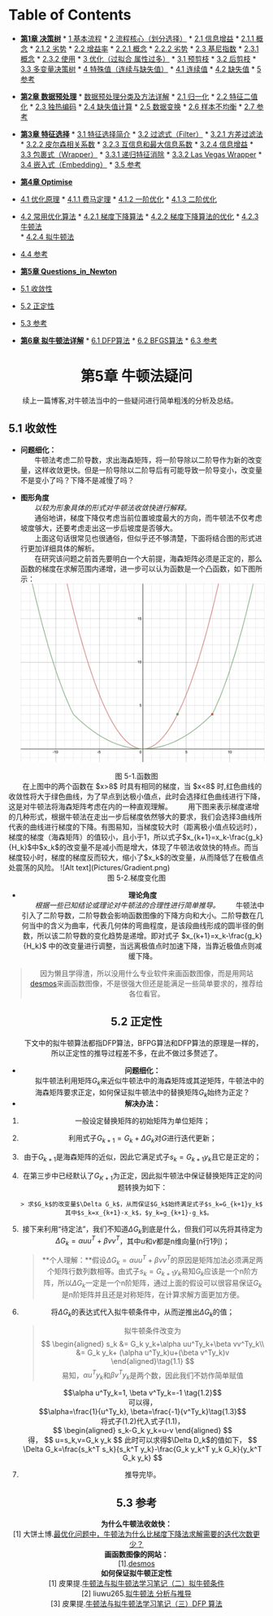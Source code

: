 Table of Contents
=================

* **[第1章 决策树](1_DecisionTree.md#决策树)**
      * [1 基本流程](1_DecisionTree.md#1-基本流程)
      * [2 流程核心（划分选择）](1_DecisionTree.md#2-流程核心划分选择)
         * [2.1 信息增益](1_DecisionTree.md#21-信息增益)
            * [2.1.1 概念](1_DecisionTree.md#211-概念)
            * [2.1.2 劣势](1_DecisionTree.md#212-劣势)
         * [2.2 增益率](1_DecisionTree.md#22-增益率)
            * [2.2.1 概念](1_DecisionTree.md#221-概念)
            * [2.2.2 劣势](1_DecisionTree.md#222-劣势)
         * [2.3 基尼指数](1_DecisionTree.md#23-基尼指数)
            * [2.3.1 概念](1_DecisionTree.md#231-概念)
            * [2.3.2 使用](1_DecisionTree.md#232-使用)
      * [3 优化（过拟合 属性过多）](1_DecisionTree.md#3-优化过拟合属性过多)
         * [3.1 预剪枝](1_DecisionTree.md#31-预剪枝)
         * [3.2 后剪枝](1_DecisionTree.md#32-后剪枝)
         * [3.3 多变量决策树](1_DecisionTree.md#33-多变量决策树)
      * [4 特殊值（连续与缺失值）](1_DecisionTree.md#4-特殊值连续与缺失值)
         * [4.1 连续值](1_DecisionTree.md#41-连续值)
         * [4.2 缺失值](1_DecisionTree.md#42-缺失值)
      * [5 参考](1_DecisionTree.md#5-参考)
* **[第2章 数据预处理](2_DataPreprocess.md#第2章-数据预处理)**
      * [数据预处理分类及方法详解](2_DataPreprocess.md#数据预处理分类及方法详解)
      * [2.1 归一化](2_DataPreprocess.md#21-归一化)
      * [2.2 特征二值化](2_DataPreprocess.md#22-特征二值化)
      * [2.3 独热编码](2_DataPreprocess.md#23-独热编码)
      * [2.4 缺失值计算](2_DataPreprocess.md#24-缺失值计算)
      * [2.5 数据变换](2_DataPreprocess.md#25-数据变换)
      * [2.6 样本不均衡](2_DataPreprocess.md#26-样本不均衡)
      * [2.7 参考](2_DataPreprocess.md#27-参考)  

* **[第3章 特征选择](3_FeatureSelection.md#第3章-特征选择)**
      * [3.1 特征选择简介](3_FeatureSelection.md#31-特征选择简介)
      * [3.2 过滤式（Filter）](3_FeatureSelection.md#32-过滤式（Filter）)
         * [3.2.1 方差过滤法](3_FeatureSelection.md#321-方差过滤法)
         * [3.2.2 皮尔森相关系数](3_FeatureSelection.md#322-皮尔森相关系数)
         * [3.2.3 互信息和最大信息系数](3_FeatureSelection.md#323-互信息和最大信息系数)
         * [3.2.4 信息增益](3_FeatureSelection.md#324-信息增益)
      * [3.3 包裹式（Wrapper）](3_FeatureSelection.md#33-包裹式（Wrapper）)
           * [3.3.1 递归特征消除](3_FeatureSelection.md#331-递归特征消除)
           * [3.3.2 Las Vegas Wrapper](#332-Las_Vegas_Wrapper)
      * [3.4 嵌入式（Embedding）](3_FeatureSelection.md#34-嵌入式（Embedding）)
      * [3.5 参考](3_FeatureSelection.md#35-参考)

* **[第4章 Optimise](4_Optimise.md)** 
 * [4.1 优化原理](4_Optimise.md#41-优化原理)
 		* [4.1.1 费马定理](4_Optimise.md#411-费马定理)
 		* [4.1.2 一阶优化](4_Optimise.md#412-一阶优化)
   		* [4.1.3 二阶优化](4_Optimise.md#413-二阶优化)
 * [4.2 常用优化算法](4_Optimise.md#42-常用优化算法)
       * [4.2.1 梯度下降算法](4_Optimise.md#421-梯度下降算法)
       * [4.2.2 梯度下降算法的优化](4_Optimise.md#422-梯度下降算法的优化)
       * [4.2.3 牛顿法](4_Optimise.md#423-牛顿法)  
       * [4.2.4 拟牛顿法](4_Optimise.md#424-拟牛顿法)
 * [4.4 参考](4_Optimise.md#44-参考) 

* **[第5章 Questions\_in\_Newton](5_QuestionInNetwon.md)**  
 * [5.1 收敛性](5_QuestionInNetwon.md#51-收敛性)  
 * [5.2 正定性](5_QuestionInNetwon.md#52-Positive)
 * [5.3 参考](5_QuestionInNetwon.md#53-参考)  

* **[第6章 拟牛顿法详解](6_Quasi_Newton.md#第6章-拟牛顿法详解)**
      * [6.1 DFP算法](6_Quasi_Newton.md#61-DFP算法)
      * [6.2 BFGS算法](6_Quasi_Newton.md#62-BFGS算法)
      * [6.3 参考](6_Quasi_Newton.md#63-参考) 



# <center><div id='第5章-牛顿法疑问'>第5章 牛顿法疑问</div></center>
&nbsp;&nbsp;&nbsp;&nbsp;&nbsp;&nbsp;&nbsp;续上一篇博客[](),对牛顿法当中的一些疑问进行简单粗浅的分析及总结。  
## <div id="51-收敛性">5.1 收敛性</div>  
+ **问题细化：**  
&nbsp;&nbsp;&nbsp;&nbsp;&nbsp;&nbsp;&nbsp;牛顿法考虑二阶导数，求出海森矩阵，将一阶导除以二阶导作为新的改变量，这样收敛更快。但是一阶导除以二阶导后有可能导致一阶导变小，改变量不是变小了吗？下降不是减慢了吗？  

+ **图形角度**  
&nbsp;&nbsp;&nbsp;&nbsp;&nbsp;&nbsp;&nbsp;*以较为形象具体的形式对牛顿法收敛快进行解释。*  
&nbsp;&nbsp;&nbsp;&nbsp;&nbsp;&nbsp;&nbsp;通俗地讲，梯度下降仅考虑当前位置坡度最大的方向，而牛顿法不仅考虑坡度够大，还要考虑走出这一步后坡度是否够大。  
&nbsp;&nbsp;&nbsp;&nbsp;&nbsp;&nbsp;&nbsp;上面这句话很常见也很通俗，但似乎还不够清楚，下面将结合图的形式进行更加详细具体的解析。  
&nbsp;&nbsp;&nbsp;&nbsp;&nbsp;&nbsp;&nbsp;在研究该问题之前首先要明白一个大前提，海森矩阵必须是正定的，那么函数的梯度在求解范围内递增，进一步可以认为函数是一个凸函数，如下图所示：  
![Alt text](Pictures/function.png)
<center>图 5-1.函数图</center>  
&nbsp;&nbsp;&nbsp;&nbsp;&nbsp;&nbsp;&nbsp;在上图中的两个函数在 $x>8$ 时具有相同的梯度，当 $x<8$ 时,红色曲线的收敛性将大于绿色曲线，为了早点到达极小值点，此时会选择红色曲线进行下降，这是对牛顿法将海森矩阵考虑在内的一种直观理解。  
&nbsp;&nbsp;&nbsp;&nbsp;&nbsp;&nbsp;&nbsp;用下图来表示梯度递增的几种形式，根据牛顿法在走出一步后梯度依然够大的要求，我们会选择3曲线所代表的曲线进行梯度的下降。有图易知，当梯度较大时（距离极小值点较远时），梯度的梯度（海森矩阵）的值较小，且小于1，所以式子$x_{k+1}=x_k-\frac{g_k}{H_k}$中$x_k$的改变量不是减小而是增大，体现了牛顿法收敛快的特点。而当梯度较小时，梯度的梯度反而较大，缩小了$x_k$的改变量，从而降低了在极值点处震荡的风险。
![Alt text](Pictures/Gradient.png)  
<center>图 5-2.梯度变化图 
 
+ **理论角度**    
&nbsp;&nbsp;&nbsp;&nbsp;&nbsp;&nbsp;&nbsp;*根据一些已知结论或理论对牛顿法的合理性进行简单推导。*
&nbsp;&nbsp;&nbsp;&nbsp;&nbsp;&nbsp;&nbsp;牛顿法中引入了二阶导数，二阶导数会影响函数图像的下降方向和大小。二阶导数在几何当中的含义为曲率，代表几何体的弯曲程度，是该段曲线形成的圆半径的倒数，所以该二阶导数的变化趋势是递增。即对式子 $x_{k+1}=x_k-\frac{g_k}{H_k}$ 中的改变量进行调整，当远离极值点时加速下降，当靠近极值点则减缓下降。

>因为懒且学得渣，所以没用什么专业软件来画函数图像，而是用网站[desmos](https://www.desmos.com/calculator)来画函数图像，不是很强大但还是能满足一些简单要求的，推荐给各位看官。

 
## <div id="52-Positive">5.2 正定性</div>  
&nbsp;&nbsp;&nbsp;&nbsp;&nbsp;&nbsp;&nbsp;下文中的拟牛顿算法都指DFP算法，BFPG算法和DFP算法的原理是一样的，所以正定性的推导过程差不多，在此不做过多赘述了。
  
+ **问题细化：**  
&nbsp;&nbsp;&nbsp;&nbsp;&nbsp;&nbsp;&nbsp;拟牛顿法利用矩阵$G_k$来近似牛顿法中的海森矩阵或其逆矩阵，牛顿法中的海森矩阵要求正定，如何保证拟牛顿法中的替换矩阵$G_k$始终为正定？
+ **解决办法：** 
 1. 一般设定替换矩阵的初始矩阵为单位矩阵；
 2. 利用式子$G_{k+1}=G_k+\Delta G_k$对$G$进行迭代更新；
 3. 由于$G_{k+1}$是海森矩阵的近似，因此它满足式子$s_k=G_{k+1}y_k$且它是正定的；
 4. 在第三步中已经默认了$G_{K+1}$为正定，因此拟牛顿法中保证替换矩阵正定的问题转换为如下：
  
		> 求$G_k$的改变量$\Delta G_k$，从而保证$G_k$始终满足式子$s_k=G_{k+1}y_k$  
		其中$s_k=x_{k+1}-x_k$，$y_k=g_{k+1}-g_k$。  
		
 5. 接下来利用“待定法”，我们不知道$\Delta G_k$到底是什么，但我们可以先将其待定为$\Delta G_k=\alpha uu^T+\beta vv^T$，其中$u$和$v$都是n维向量(n行1列)；

 	   > **个人理解：**假设$\Delta G_k=\alpha uu^T+\beta vv^T$的原因是矩阵加法必须满足两个矩阵行数列数相等。由式子$s_k=G_{k+1} y_k$易知$G_k$应该是一个n阶方阵，所以$\Delta G_k$一定是一个n阶矩阵，通过上面的假设可以很容易保证$G_k$是n阶矩阵并且还是对称矩阵，在计算求解方面更加方便。  
 	   
 6. 将$\Delta G_k$的表达式代入拟牛顿条件中，从而逆推出$\Delta G_k$的值；  
 
      >拟牛顿条件改变为
      $$
      \begin{aligned}
      s_k &= G_k y_k+\alpha uu^Ty_k+\beta vv^Ty_k\\
      	   &= G_k y_k+ (\alpha u^Ty_k)u+(\beta v^Ty_k)v
      \end{aligned}\tag{1.1}
      $$
      易知，$\alpha u^Ty_k$和$\beta v^Ty_k$是两个数，因此我们不妨作简单赋值  
      <center>$$\alpha u^Ty_k=1, \beta v^Ty_k=-1 \tag{1.2}$$</center>
      可以得，  
      <center>$$\alpha=\frac{1}{u^Ty_k}, \beta=\frac{-1}{v^Ty_k}\tag{1.3}$$</center>
      将式子(1.2)代入式子(1.1)，  
      <center>$$
      \begin{aligned}  
      s_k-G_k y_k=u-v
      \end{aligned}
      $$</center>
      得，  
      $$
      u=s_k,v=G_k y_k
      $$  
      此时可以求得$\Delta D_k$的值如下，  
      $$
      \Delta G_k=\frac{s_k^T s_k}{s_k^T y_k}-\frac{G_k y_k^T  y_k G_k}{y_k^T G_k y_k}
      $$
 7. 推导完毕。          

## <div id='53-参考'>5.3 参考</div> 
**为什么牛顿法收敛快：**  
[1] 大饼土博.[最优化问题中，牛顿法为什么比梯度下降法求解需要的迭代次数更少？](https://www.zhihu.com/question/19723347)  
**画函数图像的网站：**  
[1].[desmos](https://www.desmos.com/calculator)  
**如何保证拟牛顿正定性**   
[1] 皮果提.[牛顿法与拟牛顿法学习笔记（二）拟牛顿条件](https://blog.csdn.net/itplus/article/details/21896981)  
[2] liuwu265.[拟牛顿法 分析与推导](https://www.cnblogs.com/liuwu265/p/4714396.html)  
[3] 皮果提.[牛顿法与拟牛顿法学习笔记（三）DFP 算法](https://blog.csdn.net/itplus/article/details/21896981)



